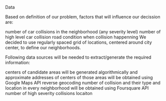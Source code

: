 Data

Based on definition of our problem, factors that will influence our decission are:

number of car collisions in the neighborhood (any severity level)
number of high level car collision
road condition when collision happenning
We decided to use regularly spaced grid of locations, centered around city center, to define our neighborhoods.

Following data sources will be needed to extract/generate the required information:

centers of candidate areas will be generated algorithmically and approximate addresses of centers of those areas will be obtained using Google Maps API reverse geocoding
number of collision and their type and location in every neighborhood will be obtained using Foursquare API
number of high severity collisions locaiton
